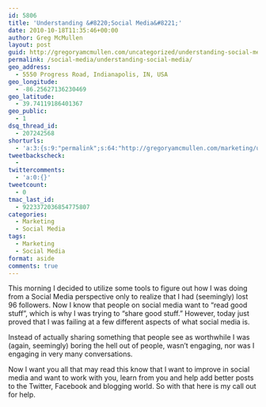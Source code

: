 ```yaml
---
id: 5806
title: 'Understanding &#8220;Social Media&#8221;'
date: 2010-10-18T11:35:46+00:00
author: Greg McMullen
layout: post
guid: http://gregoryamcmullen.com/uncategorized/understanding-social-media
permalink: /social-media/understanding-social-media/
geo_address:
  - 5550 Progress Road, Indianapolis, IN, USA
geo_longitude:
  - -86.25627136230469
geo_latitude:
  - 39.74119186401367
geo_public:
  - 1
dsq_thread_id:
  - 207242568
shorturls:
  - 'a:3:{s:9:"permalink";s:64:"http://gregoryamcmullen.com/marketing/understanding-social-media";s:7:"tinyurl";s:26:"http://tinyurl.com/3szamkk";s:4:"isgd";s:19:"http://is.gd/FcxYVW";}'
tweetbackscheck:
  - 
twittercomments:
  - 'a:0:{}'
tweetcount:
  - 0
tmac_last_id:
  - 9223372036854775807
categories:
  - Marketing
  - Social Media
tags:
  - Marketing
  - Social Media
format: aside
comments: true
---
```

This morning I decided to utilize some tools to figure out how I was doing from a Social Media perspective only to realize that I had (seemingly) lost 96 followers. Now I know that people on social media want to &#8220;read good stuff&#8221;, which is why I was trying to &#8220;share good stuff.&#8221; However, today just proved that I was failing at a few different aspects of what social media is. 

Instead of actually sharing something that people see as worthwhile I was (again, seemingly) boring the hell out of people, wasn&#8217;t engaging, nor was I engaging in very many conversations.

Now I want you all that may read this know that I want to improve in social media and want to work with you, learn from you and help add better posts to the Twitter, Facebook and blogging world. So with that here is my call out for help.